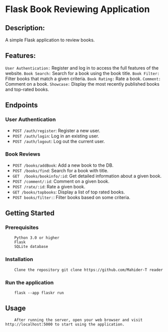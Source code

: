 # Flask Book Reviewing Application

## Description:
A simple Flask application to review books.

## Features:

`User Authentication:` Register and log in to access the full features of the website.
`Book Search:` Search for a book using the book title.
`Book Filter:` Filter books that match a given criteria.
`Book Rating:` Rate a book.
`Comment: ` Comment on a book.
`Showcase:` Display the most recently published books and top-rated books.

## Endpoints

### User Authentication

- `POST /auth/register`: Register a new user.
- `POST /auth/login`: Log in an existing user.
- `POST /auth/logout`: Log out the current user.

### Book Reviews
- `POST /books/addBook`: Add a new book to the DB.
- `POST /books/find`: Search for a book with title.
- `GET  /books/bookinfo/:id`: Get detailed information about a given book.
- `POST /comment/:id`: Comment on a given book.
- `POST /rate/:id`: Rate a given book.
- `GET /books/topbooks`: Display a list of top rated books.
- `POST books/filter:`: Filter books based on some criteria.


## Getting Started

### Prerequisites
        Python 3.0 or higher
        Flask
        SQLite database

### Installation
        Clone the repository git clone https://github.com/Mahider-T reader

### Run the application
        flask --app flaskr run
## Usage
        After running the server, open your web browser and visit http://localhost:5000 to start using the application.

